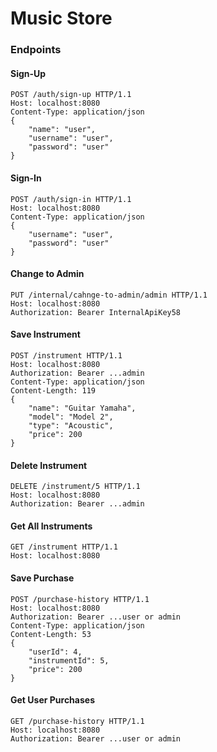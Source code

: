# Music Store

### Endpoints

#### Sign-Up

```
POST /auth/sign-up HTTP/1.1
Host: localhost:8080
Content-Type: application/json
{
    "name": "user",
    "username": "user",
    "password": "user"
}
```

#### Sign-In

```
POST /auth/sign-in HTTP/1.1
Host: localhost:8080
Content-Type: application/json
{
    "username": "user",
    "password": "user"
}
```

#### Change to Admin

```
PUT /internal/cahnge-to-admin/admin HTTP/1.1
Host: localhost:8080
Authorization: Bearer InternalApiKey58
```

#### Save Instrument

```
POST /instrument HTTP/1.1
Host: localhost:8080
Authorization: Bearer ...admin
Content-Type: application/json
Content-Length: 119
{
    "name": "Guitar Yamaha",
    "model": "Model 2",
    "type": "Acoustic",
    "price": 200
}
```

#### Delete Instrument

```
DELETE /instrument/5 HTTP/1.1
Host: localhost:8080
Authorization: Bearer ...admin
```

#### Get All Instruments

```
GET /instrument HTTP/1.1
Host: localhost:8080
```

#### Save Purchase

```
POST /purchase-history HTTP/1.1
Host: localhost:8080
Authorization: Bearer ...user or admin
Content-Type: application/json
Content-Length: 53
{
    "userId": 4,
    "instrumentId": 5,
    "price": 200
}
```

#### Get User Purchases

```
GET /purchase-history HTTP/1.1
Host: localhost:8080
Authorization: Bearer ...user or admin
```